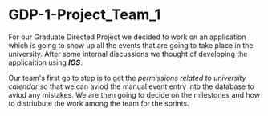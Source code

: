 # GDP-1-Project_Team_1

For our Graduate Directed Project we decided to work on an application which is going to show up all the events that are going to take place in the university.
After some internal discussions we thought of developing the applicaition using ***IOS***. 

Our team's first go to step is to get the *permissions related to university calendar* so that we can aviod the manual event entry into the database to aviod any mistakes. We are then going to decide on the milestones and how to distriubute the work among the team for the sprints.
